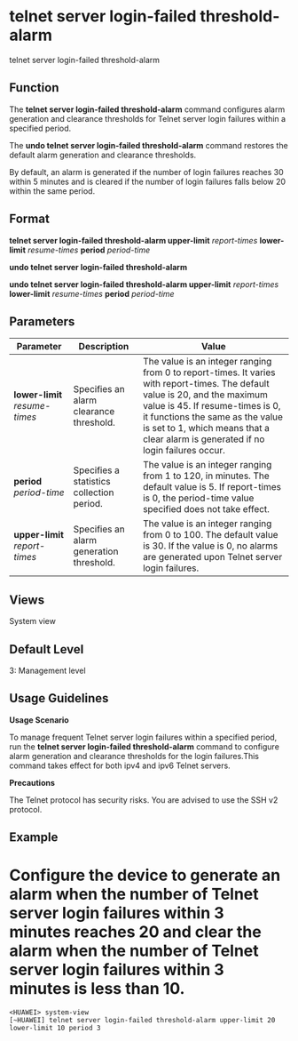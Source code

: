 telnet server login-failed threshold-alarm
==========================================

telnet server login-failed threshold-alarm

Function
--------



The **telnet server login-failed threshold-alarm** command configures alarm generation and clearance thresholds for Telnet server login failures within a specified period.

The **undo telnet server login-failed threshold-alarm** command restores the default alarm generation and clearance thresholds.



By default, an alarm is generated if the number of login failures reaches 30 within 5 minutes and is cleared if the number of login failures falls below 20 within the same period.


Format
------

**telnet server login-failed threshold-alarm upper-limit** *report-times* **lower-limit** *resume-times* **period** *period-time*

**undo telnet server login-failed threshold-alarm**

**undo telnet server login-failed threshold-alarm upper-limit** *report-times* **lower-limit** *resume-times* **period** *period-time*


Parameters
----------

| Parameter | Description | Value |
| --- | --- | --- |
| **lower-limit** *resume-times* | Specifies an alarm clearance threshold. | The value is an integer ranging from 0 to report-times. It varies with report-times. The default value is 20, and the maximum value is 45. If resume-times is 0, it functions the same as the value is set to 1, which means that a clear alarm is generated if no login failures occur. |
| **period** *period-time* | Specifies a statistics collection period. | The value is an integer ranging from 1 to 120, in minutes. The default value is 5. If report-times is 0, the period-time value specified does not take effect. |
| **upper-limit** *report-times* | Specifies an alarm generation threshold. | The value is an integer ranging from 0 to 100. The default value is 30. If the value is 0, no alarms are generated upon Telnet server login failures. |



Views
-----

System view


Default Level
-------------

3: Management level


Usage Guidelines
----------------

**Usage Scenario**

To manage frequent Telnet server login failures within a specified period, run the **telnet server login-failed threshold-alarm** command to configure alarm generation and clearance thresholds for the login failures.This command takes effect for both ipv4 and ipv6 Telnet servers.

**Precautions**

The Telnet protocol has security risks. You are advised to use the SSH v2 protocol.


Example
-------

# Configure the device to generate an alarm when the number of Telnet server login failures within 3 minutes reaches 20 and clear the alarm when the number of Telnet server login failures within 3 minutes is less than 10.
```
<HUAWEI> system-view
[~HUAWEI] telnet server login-failed threshold-alarm upper-limit 20 lower-limit 10 period 3

```